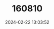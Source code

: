 ---
title: "160810"
category: "Sevenia umbrina"
draft: false
date: 2024-02-22 13:03:52
languages:
  English: ["Ochreous Tree Nymph"]
---